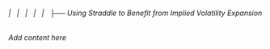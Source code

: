 ###### |   |   |   |   |   ├── Using Straddle to Benefit from Implied Volatility Expansion

*Add content here*